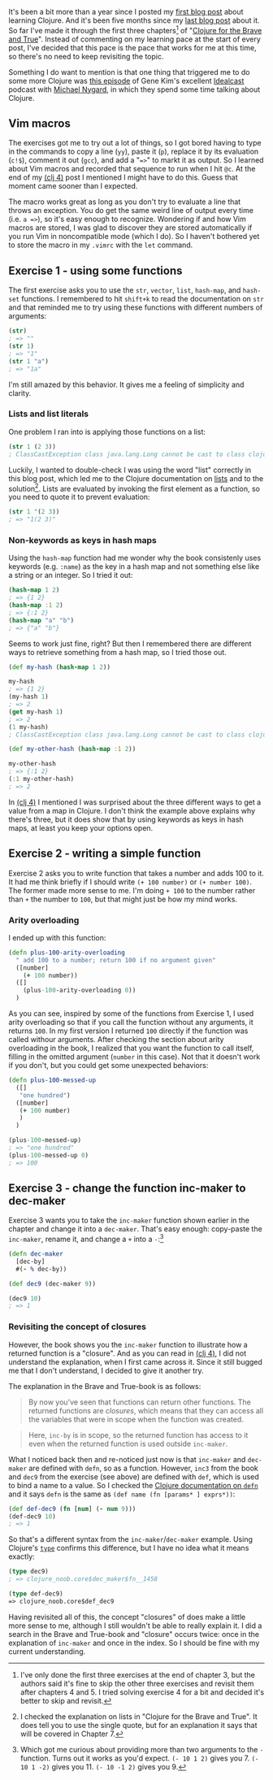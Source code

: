 <!--
.. title: (clj 6) Three chapters in one year
.. slug: clj6-three-chapters-in-one-year
.. date: 2021-05-08 10:53:25 UTC+02:00
.. tags: clojure, programming, brave clojure
.. category: clojure
.. link: 
.. description:
.. type: text
-->

It's been a bit more than a year since I posted my [first blog post](link://slug/clj0-diving-straight-in) about learning Clojure. And it's been five months since my [last blog post](clj5-loop-and-recur-into-and-conj) about it. So far I've made it through the first three chapters[^1] of "[Clojure for the Brave and True](https://www.braveclojure.com/clojure-for-the-brave-and-true/)". Instead of commenting on my learning pace at the start of every post, I've decided that this pace is the pace that works for me at this time, so there's no need to keep revisiting the topic.

Something I do want to mention is that one thing that triggered me to do some more Clojure was [this episode](https://itrevolution.com/the-idealcast-episode-10/) of Gene Kim's excellent [Idealcast](https://itrevolution.com/the-idealcast-podcast/) podcast with [Michael Nygard](https://www.michaelnygard.com/), in which they spend some time talking about Clojure.


## Vim macros
The exercises got me to try out a lot of things, so I got bored having to type in the commands to copy a line (`yy`), paste it (`p`), replace it by its evaluation (`c!$`), comment it out (`gcc`), and add a "`=>`" to markt it as output. So I learned about Vim macros and recorded that sequence to run when I hit `@c`. At the end of my [(clj 4)](link://slug/clj4-learning-when-maps-closures/) post I mentioned I might have to do this. Guess that moment came sooner than I expected.

<!-- TEASER_END -->

The macro works great as long as you don't try to evaluate a line that throws an exception. You do get the same weird line of output every time (i.e. `a =>`), so it's easy enough to recognize. Wondering if and how Vim macros are stored, I was glad to discover they are stored automatically if you run Vim in noncompatible mode (which I do). So I haven't bothered yet to store the macro in my `.vimrc` with the `let` command.


## Exercise 1 - using some functions
The first exercise asks you to use the `str`, `vector`, `list`, `hash-map`, and `hash-set` functions. I remembered to hit `shift+k` to read the documentation on `str` and that reminded me to try using these functions with different numbers of arguments:

```clojure
(str) 
; => ""
(str 1)
; => "1" 
(str 1 "a")
; => "1a"
```

I'm still amazed by this behavior. It gives me a feeling of simplicity and clarity.

### Lists and list literals
One problem I ran into is applying those functions on a list:

```clojure
(str 1 (2 3)) 
; ClassCastException class java.lang.Long cannot be cast to class clojure.lang.IFn
```

Luckily, I wanted to double-check I was using the word "list" correctly in this blog post, which led me to the Clojure documentation on [lists](https://clojure.org/guides/learn/sequential_colls#_lists) and to the solution[^2]. Lists are evaluated by invoking the first element as a function, so you need to quote it to prevent evaluation:

```clojure
(str 1 '(2 3))
; => "1(2 3)"
```

### Non-keywords as keys in hash maps
Using the `hash-map` function had me wonder why the book consistenly uses keywords (e.g. `:name`) as the key in a hash map and not something else like a string or an integer. So I tried it out:

```clojure
(hash-map 1 2)
; => {1 2}
(hash-map :1 2)
; => {:1 2}
(hash-map "a" "b")
; => {"a" "b"}
```

Seems to work just fine, right? But then I remembered there are different ways to retrieve something from a hash map, so I tried those out.

```clojure
(def my-hash (hash-map 1 2))

my-hash
; => {1 2}
(my-hash 1)
; => 2
(get my-hash 1)
; => 2
(1 my-hash)
; ClassCastException class java.lang.Long cannot be cast to class clojure.lang.IFn
```

```clojure
(def my-other-hash (hash-map :1 2))

my-other-hash
; => {:1 2}
(:1 my-other-hash)
; => 2
```

In [(clj 4)](link://slug/clj4-learning-when-maps-closures) I mentioned I was surprised about the three different ways to get a value from a map in Clojure. I don't think the example above explains why there's three, but it does show that by using keywords as keys in hash maps, at least you keep your options open.


## Exercise 2 - writing a simple function
Exercise 2 asks you to write function that takes a number and adds 100 to it. It had me think briefly if I should write `(+ 100 number)` or `(+ number 100)`. The former made more sense to me. I'm doing `+ 100` to the number rather than `+` the number to `100`, but that might just be how my mind works.

### Arity overloading
I ended up with this function:

```clojure
(defn plus-100-arity-overloading
  " add 100 to a number; return 100 if no argument given"
  ([number]
    (+ 100 number))
  ([]
    (plus-100-arity-overloading 0))
  )
```

As you can see, inspired by some of the functions from Exercise 1, I used arity overloading so that if you call the function without any arguments, it returns `100`. In my first version I returned `100` directly if the function was called withour arguments. After checking the section about arity overloading in the book, I realized that you want the function to call itself, filling in the omitted argument (`number` in this case). Not that it doesn't work if you don't, but you could get some unexpected behaviors:

```clojure
(defn plus-100-messed-up
  ([]
   "one hundred")
  ([number]
   (+ 100 number)
   )
  )

(plus-100-messed-up)
; => "one hundred"
(plus-100-messed-up 0)
; => 100
```


## Exercise 3 - change the function inc-maker to dec-maker

Exercise 3 wants you to take the `inc-maker` function shown earlier in the chapter and change it into a `dec-maker`. That's easy enough: copy-paste the `inc-maker`, rename it, and change a `+` into a `-`:[^3]

```clojure
(defn dec-maker
  [dec-by]
  #(- % dec-by))

(def dec9 (dec-maker 9))

(dec9 10)
; => 1
```

### Revisiting the concept of closures

However, the book shows you the `inc-maker` function to illustrate how a returned function is a "closure". And as you can read in [(clj 4)](link://slug/clj4-learning-when-maps-closures/), I did not understand the explanation, when I first came across it. Since it still bugged me that I don't understand, I decided to give it another try.

The explanation in the Brave and True-book is as follows:
> By now you’ve seen that functions can return other functions. The returned functions are *closures*, which means that they can access all the variables that were in scope when the function was created.

> Here, `inc-by` is in scope, so the returned function has access to it even when the returned function is used outside `inc-maker`.

What I noticed back then and re-noticed just now is that `inc-maker` and `dec-maker` are defined with `defn`, so as a function. However, `inc3` from the book and `dec9` from the exercise (see above) are defined with `def`, which is used to bind a name to a value. So I checked the [Clojure documentation on `defn`](https://clojuredocs.org/clojure.core/defn) and it says `defn` is the same as `(def name (fn [params* ] exprs*))`:

```clojure
(def def-dec9 (fn [num] (- num 9)))
(def-dec9 10)
; => 1
```

So that's a different syntax from the `inc-maker`/`dec-maker` example. Using Clojure's [`type`](https://clojuredocs.org/clojure.core/type) confirms this difference, but I have no idea what it means exactly:

```clojure
(type dec9)
; => clojure_noob.core$dec_maker$fn__1458

(type def-dec9)
=> clojure_noob.core$def_dec9

```

Having revisited all of this, the concept "closures" of does make a little more sense to me, although I still wouldn't be able to really explain it. I did a search in the Brave and True-book and "closure" occurs twice: once in the explanation of `inc-maker` and once in the index. So I should be fine with my current understanding.



[^1]: I've only done the first three exercises at the end of chapter 3, but the authors said it's fine to skip the other three exercises and revisit them after chapters 4 and 5. I tried solving exercise 4 for a bit and decided it's better to skip and revisit.

[^2]: I checked the explanation on lists in "Clojure for the Brave and True". It does tell you to use the single quote, but for an explanation it says that will be covered in Chapter 7.

[^3]: Which got me curious about providing more than two arguments to the `-` function. Turns out it works as you'd expect. `(- 10 1 2)` gives you 7. `(- 10 1 -2)` gives you 11. `(- 10 -1 2)` gives you 9.[^4]

[^4]: Turns out code blocks do not work in footnotes, but footnotes in footnotes do.
